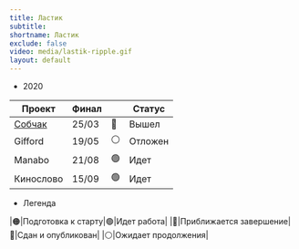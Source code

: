 ```yaml
---
title: Ластик
subtitle:
shortname: Ластик
exclude: false
video: media/lastik-ripple.gif
layout: default
---
```


+ 2020

|Проект|Финал||Статус|
|-|-|-|-|
|[Собчак](sobchak)|25/03|🔵|Вышел|
|Gifford|19/05|⚪|Отложен|
|Manabo|21/08|🟢|Идет|
|Кинослово|15/09|🟢|Идет|

+ Легенда

|🟠|Подготовка к старту|🟢|Идет работа|
|🔴|Приближается завершение|🔵|Сдан и опубликован|
|⚪|Ожидает продолжения|
